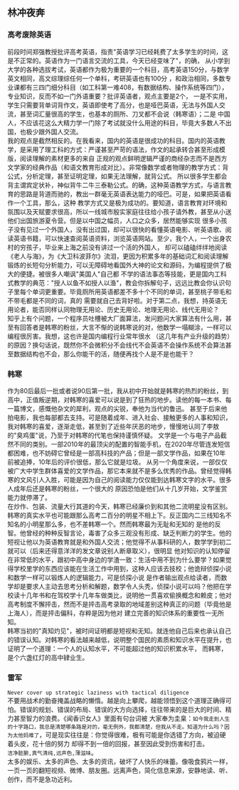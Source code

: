 ## 林冲夜奔


### 高考废除英语
前段时间郑强教授批评高考英语，指责"英语学习已经耗费了太多学生的时间，这是不正常的。英语作为一门语言交流的工具，今天已经变味了"，的确，
从小学到大学的各种选拔考试，英语都作为极为重要的一个科目，高考英语150分，与数学英文相同，高文综理综任何一个单科，考研英语也有100分
，和政治相同，多数专业课都有三四门细分科目（如工科第一难408，有数据结构、操作系统等四门），专业知识，反而不如一门外语重要？批评英语者，观点主要是2个，
一是不实用，学生只需要背单词背作文，英语即使考了高分，也是哑巴英语，无法与外国人交流，甚至词汇量很高的学生，也基本的厕所、刀叉都不会说（韩寒语）；二是
中国人，不应该花这么大精力学一门除了考试就没什么用途的科目，毕竟大多数人不出国，也极少跟外国人交流。
<br>
我的观点是截然相反的。在我看来，国内的英语是很成功的科目。国内的英语教学，是采用了理工科的方式：严谨甚至严苛的语法，作文的起承转合甚至形成模版，阅读理解的素材更多的来自
正规的观点鲜明逻辑严谨的商经杂志而不是西方文学家的经典作品（和语文教育形成对比）。非常像数学或者物理的教学方式：背公式，分析定理，甚至证明定理，如果无法理解，就背公式。
所以很多学生都会背主谓宾定状补，神似背牛二牛三泰勒公式。的确，这种英语教学方式，与语言教育的思路是背道而驰的，教出一群毫无英语表达能力的哑巴。可是，如果把英语看作一个工具，那么，这种
教学方式又是极为成功的。要知道，语言教育对环境和氛围以及天赋要求很高，所以一线城市殷实家庭往往给小孩子请外教，甚至从小送他们出国旅游夏令营。但是以中国之幅员，人口之众多，居然能够实现
很多小孩子没有见过一个外国人，没有出过国，却可以很快的看懂英语电影、听英语歌、阅读英语书籍，可以快速查阅英语资料，浏览英语网站。至少，我个人，一个出身农村的穷孩子，毕业来上海之前没有讲过一个活的外国人，
却可以磕磕绊绊地阅读《老人与海》，为《大卫科波菲尔》流泪，更因为积累多年的基础词汇和阅读理解锻炼的长短句分析能力，可以无障碍地看国外大神的论文和源码，为编程提供了极大的便捷。被很多人嘲讽"美国人"自己都
不学的语法事态等技能，更是国内工科式教学的典范："授人以鱼不如授人以渔"，教会你拆解句子，远远比教会你认识句子里每个单词更重要。毕竟厕所用英语都差不多十个不同的单词，甚至桃子带毛和不带毛都是不同的词，真的
需要就自己去背好啦。对于第二点，我想，持英语无用论者，能否同样认同物理无用论、历史无用论、地理无用论、线代无用论？
<br>
知乎上有个问题，一个程序员吐槽被大厂面算法，发问题问大家算法有什么用，甚至有回答者是韩寒的粉丝，大言不惭的说韩寒说的对，他数学一塌糊涂，一样可以编程很厉害。我想，这也许是国内编程行业常年很水
（这几年有产业升级的趋势）的原因？换句话说，既然你不会微积分不会线代不会英语不会操作系统不会算法甚至数据结构也不会，那么你能干的活，随便再找个人是不是也能干？
### 韩寒
作为80后最后一批或者说90后第一批，我从初中开始就是韩寒的热烈的粉丝，到高中，正值叛逆期，对韩寒的喜爱可以说是到了狂热的地步。读他的每一本书、每一篇博文，感慨他杂文的犀利，观点的尖锐，奉他为当代的鲁迅。
甚至于后来他拍电影，我也每部都去支持。可是随着成年、进入社会、接触更多的人事和知识，我对韩寒的喜爱，逐渐走低，甚至到了近些年厌恶的地步，慢慢地认同了李敖的"臭鸡蛋"说，乃至于对韩寒的代笔也保持谨慎怀疑。
文学是一个与电子产品截然不同的类别。一部2010年的最顶尖的配置的智能手机，在2020年尽管连发短信都困难，也不妨碍它曾经是一部高科技的产品；但是一部文学作品，如果在10年前被追捧，10年后的评价很低，那么它就是垃圾。
从另一个角度来说，一部仅仅被广大中学生群体喜爱的文学作品，那它本来就不是多么优秀的作品。曾经觉得韩寒的文风引人入胜，可能是因为自己的阅读能力仅仅能到达韩寒文字的水平。很多人成年后还是韩寒的粉丝，一个很大的
原因恐怕是他们从十几岁开始，文学鉴赏能力就停滞了。
<br>
在炒作、包装、流量大行其道的今天，韩寒已经廉价到和其他二流明星没有区别。韩寒的真实水平也可能跟那么高考二百分的明星不相上下。反正国内二三线知名不知名的小明星那么多，也不差韩寒一个。然而韩寒最为无耻和无知的
是他的反智。他曾经的种种反智言论，毒害了众多三观没有形成、缺乏判断力的学生。他的短视让他以为英语教育就是和外国人交流；他觉得不从事科研的人，数学学到初二就可以（后来还得意洋洋的发文章说别人断章取义），很明显
他对知识的认知停留在非常低的水平，跟初中高中身边的学渣一致：生活中用不到为什么要学？如果觉得学校里学的东西应该能在生活工作中用到，这种人应该去技校；他诡辩侦探小说和数学一样可以锻炼人的逻辑能力，可是侦探小说
是作者输出观点给读者，而数学却是要求人主动去思考分析和解题，数学令人头秃，侦探小说可以吗？他把在学校读十几年书和在驾校学十几年车做类比，说明他一贯喜欢偷换概念和赖皮；他对高考制度不懈抨击，然而不是抨击高考录取的地域差别这种真正的问题（毕竟他是上海人），而是抨击偏科，存粹是因为他对
建立完善的知识体系的重要性一无所知。
<br>
韩寒当初的"真知灼见"，被时间证明都是短视和无知。就连他自己后来也承认自己的错误认知。对韩寒的看法越来越低，说明整个国民的素质和知识水平在提升，也证明了一个道理：一个人的认知水平，不可能超过他的知识积累水平，
而韩寒，是个六盏红灯的高中肄业生。


### 雷军
`Never cover up strategic laziness with tactical diligence`
<br>
不要用战术的勤奋掩盖战略的懒惰。越是向上攀爬，越能领悟到这个道理正确得可怕。错误的规划、错误的布局、错误的大方向选择，往往带来的是巨大的时间、精力甚至智力的浪费。《闻香识女人》里面有句台词被
大家奉为圭臬：`如今我走到人生的十字路口，我总是清楚哪条路是对的，毫无例外，我都清楚，但我从不走。知道为什么吗？因为太他妈难了`，可是现实往往是：你觉得很难，极有可能是你选错了方向，被迫硬着头皮，花十倍的努力
却得不到一倍的回报，甚至因此受到伤害和打击。
<br>
`洁净脏腑,真气清纯,远声色,薄滋味`。
<br>
太多的娱乐、太多的声色、太多的资讯，破坏了人快乐的味蕾。像吸食鸦片一样，一页一页的翻短视频、微博、朋友圈。远离声色，简化信息来源，安静地读、听、创作，而不是急功近利。